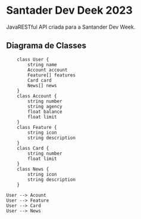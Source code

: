 # Santader Dev Deek 2023
JavaRESTful API criada para a Santander Dev Week.

## Diagrama de Classes

```mermaidclassDiagram
    class User {
        string name
        Account account
        Feature[] features
        Card card
        News[] news
    }
    class Account {
        string number
        string agency
        float balance
        float limit
    }
    class Feature {
        string icon
        string description
    }
    class Card {
        string number
        float limit
    }
    class News {
        string icon
        string description
    }

User --> Acount
User --> Feature
User --> Card
User --> News
```

